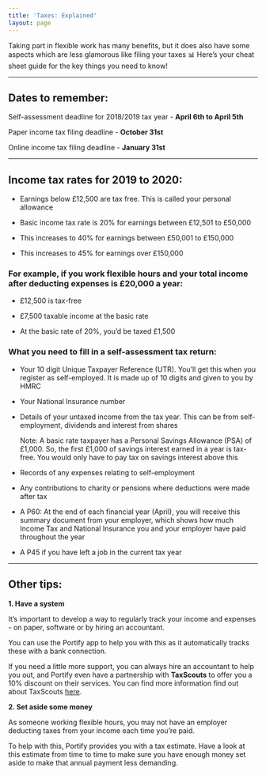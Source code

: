 ```yaml
---
title: 'Taxes: Explained'
layout: page
---
```


Taking part in flexible work has many benefits, but it does also have some aspects which are less glamorous like filing your taxes 📊 Here’s your cheat sheet guide for the key things you need to know! 

---

## **Dates to remember:**

Self-assessment deadline for 2018/2019 tax year - **April 6th to April 5th**

Paper income tax filing deadline - **October 31st**

Online income tax filing deadline - **January 31st**

---

## **Income tax rates for 2019 to 2020:**

* Earnings below £12,500 are tax free. This is called your personal allowance

* Basic income tax rate is 20% for earnings between £12,501 to £50,000

* This increases to 40% for earnings between £50,001 to £150,000

* This increases to 45% for earnings over £150,000

### For example, if you work flexible hours and your total income after deducting expenses is £20,000 a year:

* £12,500 is tax-free

* £7,500 taxable income at the basic rate

* At the basic rate of 20%, you’d be taxed £1,500

### What you need to fill in a self-assessment tax return:

* Your 10 digit Unique Taxpayer Reference (UTR). You’ll get this when you register as self-employed. It is made up of 10 digits and given to you by HMRC

* Your National Insurance number

* Details of your untaxed income from the tax year. This can be from self-employment, dividends and interest from shares

    Note: A basic rate taxpayer has a Personal Savings Allowance (PSA) of £1,000. So, the first £1,000 of savings interest earned in a year is tax-free. You would only have to pay tax on savings interest above this

* Records of any expenses relating to self-employment

* Any contributions to charity or pensions where deductions were made after tax

* A P60: At the end of each financial year (April), you will receive this summary document from your employer, which shows how much Income Tax and National Insurance you and your employer have paid throughout the year

* A P45 if you have left a job in the current tax year

---

## Other tips:
**1. Have a system**

It’s important to develop a way to regularly track your income and expenses - on paper, software or by hiring an accountant. 

You can use the Portify app to help you with this as it automatically tracks these with a bank connection. 

If you need a little more support, you can always hire an accountant to help you out, and Portify even have a partnership with **TaxScouts** to offer you a 10% discount on their services. You can find more information find out about TaxScouts [here](https://taxscouts.com/).

**2. Set aside some money**

As someone working flexible hours, you may not have an employer deducting taxes from your income each time you’re paid. 

To help with this, Portify provides you with a tax estimate. Have a look at this estimate from time to time to make sure you have enough money set aside to make that annual payment less demanding.